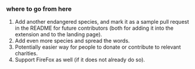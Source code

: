 ###  where to go from here

1. Add another endangered species, and mark it as a sample pull request in the README for future contributors (both for adding it into the extension and to the landing page).
2. Add even more species and spread the words.
3. Potentially easier way for people to donate or contribute to relevant charities.
4. Support FireFox as well (if it does not already do so).
